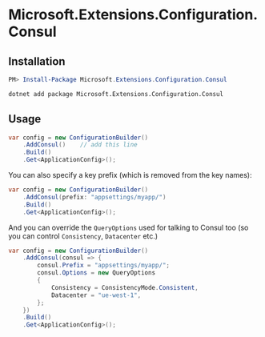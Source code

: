 # Microsoft.Extensions.Configuration.Consul

## Installation

```powershell
PM> Install-Package Microsoft.Extensions.Configuration.Consul
```

```bash
dotnet add package Microsoft.Extensions.Configuration.Consul
```

## Usage

```csharp
var config = new ConfigurationBuilder()
    .AddConsul()    // add this line
    .Build()
    .Get<ApplicationConfig>();
```

You can also specify a key prefix (which is removed from the key names):

```csharp
var config = new ConfigurationBuilder()
    .AddConsul(prefix: "appsettings/myapp/")
    .Build()
    .Get<ApplicationConfig>();
```

And you can override the `QueryOptions` used for talking to Consul too (so you can control `Consistency`, `Datacenter` etc.)

```csharp
var config = new ConfigurationBuilder()
    .AddConsul(consul => {
        consul.Prefix = "appsettings/myapp/";
        consul.Options = new QueryOptions
        {
            Consistency = ConsistencyMode.Consistent,
            Datacenter = "ue-west-1",
        };
    })
    .Build()
    .Get<ApplicationConfig>();
```